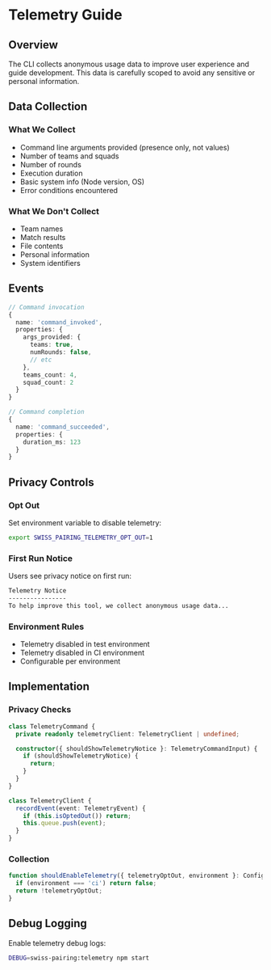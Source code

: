 # Telemetry Guide

## Overview

The CLI collects anonymous usage data to improve user experience and guide development. This data is carefully scoped to avoid any sensitive or personal information.

## Data Collection

### What We Collect

- Command line arguments provided (presence only, not values)
- Number of teams and squads
- Number of rounds
- Execution duration
- Basic system info (Node version, OS)
- Error conditions encountered

### What We Don't Collect

- Team names
- Match results
- File contents
- Personal information
- System identifiers

## Events

```typescript
// Command invocation
{
  name: 'command_invoked',
  properties: {
    args_provided: {
      teams: true,
      numRounds: false,
      // etc
    },
    teams_count: 4,
    squad_count: 2
  }
}

// Command completion
{
  name: 'command_succeeded',
  properties: {
    duration_ms: 123
  }
}
```

## Privacy Controls

### Opt Out

Set environment variable to disable telemetry:

```bash
export SWISS_PAIRING_TELEMETRY_OPT_OUT=1
```

### First Run Notice

Users see privacy notice on first run:

```bash
Telemetry Notice
----------------
To help improve this tool, we collect anonymous usage data...
```

### Environment Rules

- Telemetry disabled in test environment
- Telemetry disabled in CI environment
- Configurable per environment

## Implementation

### Privacy Checks

```typescript
class TelemetryCommand {
  private readonly telemetryClient: TelemetryClient | undefined;

  constructor({ shouldShowTelemetryNotice }: TelemetryCommandInput) {
    if (shouldShowTelemetryNotice) {
      return;
    }
  }
}

class TelemetryClient {
  recordEvent(event: TelemetryEvent) {
    if (this.isOptedOut()) return;
    this.queue.push(event);
  }
}
```

### Collection

```typescript
function shouldEnableTelemetry({ telemetryOptOut, environment }: Config): boolean {
  if (environment === 'ci') return false;
  return !telemetryOptOut;
}
```

## Debug Logging

Enable telemetry debug logs:

```bash
DEBUG=swiss-pairing:telemetry npm start
```

